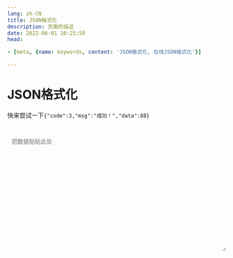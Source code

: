 ```yaml
---
lang: zh-CN   
title: JSON格式化  
description: 页面的描述  
date: 2022-06-01 10:25:59  
head:

- [meta, {name: keywords, content: 'JSON格式化, 在线JSON格式化'}]

---
```


# JSON格式化

快来尝试一下`{"code":3,"msg":"成功！","data":88}`


<br>
<label style="display: flex;">
   <textarea class="jf-textarea" ref="value" placeholder="把数据粘贴此处" v-model="value"></textarea>
</label>
<br><br>
<label>
    <M-Button @click="format()" text="格式化" type="primary"></M-Button>
    &nbsp;&nbsp; 
    <M-Button @click="clear()" text="清除"></M-Button>
</label>

<script>

export default {
  name: 'JsonFormat',
  data(){
    return {
        value: "",
    }
  },
  methods: {
        format() {
            if(!this.value) {
                return;
            }
            let parse;
            try {
                parse = JSON.parse(this.value);
            } catch (e) {
                console.log(e);
                $warning("数据格式有误，请先检查！");
                return;
            }
            this.value = JSON.stringify(parse, undefined, 3)
        },
        clear() {
            this.value = "";
        }
  },
  mounted() {
        this.$refs.value.focus()
  },
}
</script>

<style scoped>

.jf-textarea{
/*    overflow: hidden;*/
    overflow-wrap: break-word; 
    max-height: 500px;
    min-height: 272px;
    resize: vertical;
    width: 100%;
    max-width: 100%;
    border-radius: 5px;
    outline: none;
    background-color: var(--c-bg);
    transition: background-color var(--t-color),border-color var(--t-color);
    color: var(--c-text);
    padding: 0.75em;
    border: 1px solid var(--c-border);
}
</style>

<Comment></Comment>
